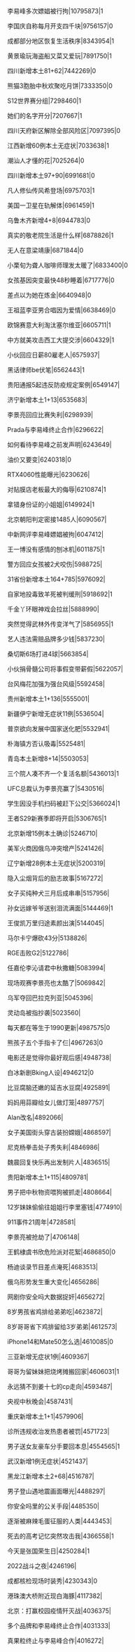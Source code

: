 李易峰多次嫖娼被行拘|10795873|1

李国庆自称每月开支四千块|9756157|0

成都部分地区恢复生活秩序|8343954|1

黄景瑜玩海盗船又菜又爱玩|7891750|1

四川新增本土81+62|7442269|0

熊猫3胞胎中秋欢聚吃月饼|7333350|0

S12世界赛分组|7298460|1

她们的名字开分|7207667|1

四川天府新区解除全部风险区|7097395|0

江西新增60例本土无症状|7033638|1

潮汕人才懂的花|7025264|0

四川新增本土97+90|6991681|0

凡人修仙传风希登场|6975703|1

美国一卫星在轨解体|6961459|1

乌鲁木齐新增4+8|6944783|0

真实的敬老院生活是什么样|6878826|1

无人在意梁靖康|6871844|0

小栗旬为聋人咖啡师理发太暖了|6833400|0

女孩基因突变最快48秒睡着|6717776|0

差点以为她在炼金|6640948|0

王祖蓝李亚男合唱因为爱情|6638469|0

欧锦赛意大利淘汰塞尔维亚|6605711|1

中方就美攻击西工大提交涉|6604329|1

小伙回应日薪80雇老人|6575937|

黑话律师be伏笔|6562443|1

贵阳通报5起违反防疫规定案例|6549147|

济宁新增本土1+13|6535683|

李景亮回应比赛失利|6298939|

Prada与李易峰终止合作|6296622|

如何看待李易峰之前发声明|6243649|

油价又要变|6240318|0

RTX4060性能曝光|6230626|

对贴膜店老板最大的侮辱|6210874|1

拿错身份证的小姐姐|6149924|1

北京朝阳判定密接1485人|6090567|

中新网评李易峰嫖娼被拘|6047412|

王一博没有感情的刨冰机|6011875|1

警方回应女孩被2犬咬伤|5988725|

31省份新增本土164+785|5976092|

自家地投毒致羊死被判缓刑|5918692|1

千金丫环眼神戏会拉丝|5888990|

突然觉得武林外传变洋气了|5856955|1

艺人违法需赔品牌多少钱|5837230|

桑切斯6场打进4球|5663854|

小伙捐骨髓公司将事假变带薪假|5622057|

台风梅花加强为强台风级|5592458|

贵州新增本土1+136|5555001|

新疆伊宁新增无症状11例|5536504|

普京欲向发展中国家送化肥|5532941|

朴海镇方否认吸毒|5525481|

青岛本土新增8+14|5503053|

三个院人凑不齐一个复活名额|5436013|1

UFC总裁认为李景亮赢了|5430516|

学生因没手机扫码被赶下公交|5366024|1

王者S29新赛季即将开启|5306765|1

北京新增15例本土确诊|5246710|

美军火商因俄乌冲突增产|5241426|

辽宁新增28例本土无症状|5200319|

隐入尘烟背后的励志故事|5167272|

女子买纯种犬三月后成串串|5157956|

孙女远嫁爷爷送别泪流满面|5144469|1

王俊凯万里归途素颜出演|5144045|

马尔卡宁爆砍43分|5138826|

RGE击败G2|5122786|

任嘉伦李沁请君中秋撒糖|5083994|

现场观赛李景亮也太酷了|5069842|

乌军夺回巴拉克列亚|5045396|

灵动岛被指抄袭|5023560|

每天都在等生于1990更新|4987575|0

熊孩子五个手指卡了仨|4967263|0

电影还是觉得你最好观后感|4948738|

白冰新剧Bking人设|4946212|0

比豆腐脑还嫩的延吉水豆腐|4925891|

妈妈用蒜瓣给女儿做灯笼|4897757|

Alan改名|4892066|

女子美国街头穿古装扮嫦娥|4868597|

尼克杨拳击处子秀失利|4846986|

魏晨回复快乐再出发制片人|4836515|

贵阳新增本土1+115|4809781|

男子把中秋物资喂狗被抓走|4808664|

12岁妹妹偷偷往姐姐行李里塞钱|4774910|

911事件21周年|4728581|

李景亮被抢劫了|4706148|

王鹤棣虞书欣危险派对花絮|4686850|0

杨迪谈录节目差点淹死|4683513|

俄乌形势发生重大变化|4656286|

网剧你安全吗大数据捉奸|4656272|

8岁男孩省鸡排给弟弟吃|4623872|

8岁哥哥省下鸡排留给3岁弟弟|4612573|

iPhone14和Mate50怎么选|4610085|0

三亚新增无症状1例|4609367|

哥哥为留妹妹把烧烤摊搬回家|4606031|1

永远猜不到姜十七的cp走向|4593487|

央视中秋晚会|4587431|

重庆新增本土1+1|4579906|

诊所违规收治发热患者被罚|4571723|

男子送女友豪车分手要回本息|4554565|1

武汉新增1例无症状|4521437|

黑龙江新增本土2+68|4516787|

男子登山遇地震画面曝光|4488297|

你安全吗里的公关手段|4485350|

逐渐被麻辣毛蛋征服的人类|4443453|

死去的高考记忆突然攻击我|4366558|1

今天是张国荣生日|4250284|1

2022战斗之夜|4246196|

成都核检现场时装秀|4230343|0

港珠澳大桥附近现白海豚|4117382|

北京：打赢校园疫情歼灭战|4036375|

多个品牌和李易峰终止合作|4031333|

真果粒终止与李易峰合作|4016272|

